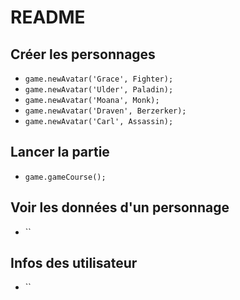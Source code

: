 # README

## Créer les personnages
- `game.newAvatar('Grace', Fighter);`
- `game.newAvatar('Ulder', Paladin);`
- `game.newAvatar('Moana', Monk);`
- `game.newAvatar('Draven', Berzerker);`
- `game.newAvatar('Carl', Assassin);`

## Lancer la partie
- `game.gameCourse();`

## Voir les données d'un personnage
- ``

## Infos des utilisateur
- ``